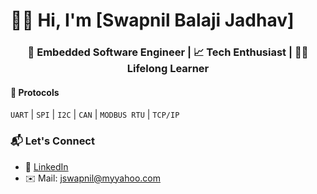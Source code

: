 # 👨‍💻 Hi, I'm [Swapnil Balaji Jadhav]  

<h3 align="center">🚀 Embedded Software Engineer | 📈 Tech Enthusiast  | 👨‍💻 Lifelong Learner</h3>

#### 📶 Protocols
`UART` | `SPI` | `I2C` | `CAN` | `MODBUS RTU` | `TCP/IP`

### 📬 Let's Connect

- 💼 [LinkedIn](https://www.linkedin.com/in/swapnil-jadhav03/)
- ✉️ Mail: [jswapnil@myyahoo.com](mailto:jswapnil@myyahoo.com)

